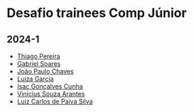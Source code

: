 # Desafio trainees Comp Júnior

## 2024-1

<!-- INSIRA SEU NOME E O SEU PERFIL DO GITHUB-->
<!-- [Seu Nome](PERFIL DO GITHUB) -->
- [Thiago Pereira](https://github.com/thiagolimapereira)
- [Gabriel Soares](https://github.com/gxbreus)
- [João Paulo Chaves](https://github.com/joaopchav)
- [Luiza Garcia](https://github.com/Luizagso)
- [Isac Gonçalves Cunha](https://github.com/Caquizeraa)
- [Vinícius Souza Arantes](https://github.com/vinicius-arantes)
- [Luiz Carlos de Paiva Silva](https://github.com/luizcpaiva)